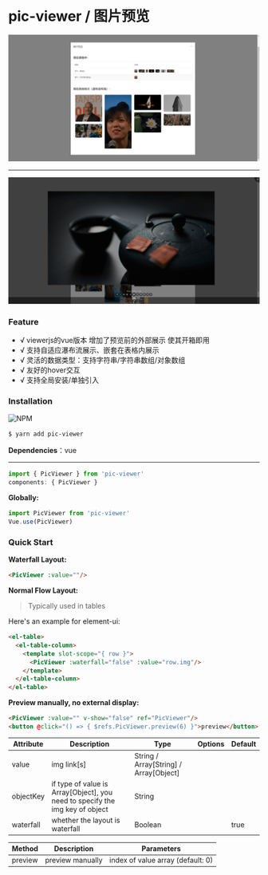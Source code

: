 # pic-viewer / 图片预览

![before preview](./preview/outside.png)

<hr/>

![previewing](./preview/previewing.png)

### Feature

- √ viewerjs的vue版本 增加了预览前的外部展示 使其开箱即用
- √ 支持自适应瀑布流展示、嵌套在表格内展示
- √ 灵活的数据类型：支持字符串/字符串数组/对象数组
- √ 友好的hover交互
- √ 支持全局安装/单独引入

### Installation
![NPM](https://nodei.co/npm/pic-viewer.png)
``` bash
$ yarn add pic-viewer
```

**Dependencies**：vue

<hr/>

```js
import { PicViewer } from 'pic-viewer'
components: { PicViewer }
```

**Globally:**
```js
import PicViewer from 'pic-viewer'
Vue.use(PicViewer)
```

### Quick Start

**Waterfall Layout:**
```html
<PicViewer :value=""/>
```

**Normal Flow Layout:**

> Typically used in tables

Here's an example for element-ui:

```html
<el-table>
  <el-table-column>
    <template slot-scope="{ row }">
      <PicViewer :waterfall="false" :value="row.img"/>
    </template>
  </el-table-column>
</el-table>
```

**Preview manually, no external display:**
```html
<PicViewer :value="" v-show="false" ref="PicViewer"/>
<button @click="() => { $refs.PicViewer.preview(6) }">preview</button>
```

| Attribute | Description | Type | Options | Default |
| --- | --- | --- | --- | --- |
| value | img link[s] | String / Array[String] / Array[Object] | | |
| objectKey | if type of value is Array[Object], you need to specify the img key of object | String | | |
| waterfall | whether the layout is waterfall | Boolean | | true |

| Method | Description | Parameters |
| --- | --- | --- |
| preview | preview manually | index of value array (default: 0) |

